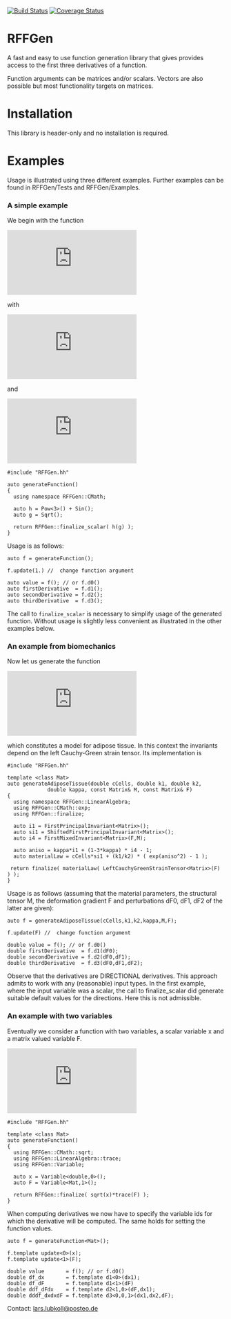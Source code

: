 [![Build Status](https://travis-ci.org/lubkoll/RFFGen.svg?branch=master)](https://travis-ci.org/lubkoll/RFFGen/builds) [![Coverage Status](https://coveralls.io/repos/lubkoll/RFFGen/badge.svg)](https://coveralls.io/r/lubkoll/RFFGen)

# RFFGen
A fast and easy to use function generation library that gives provides access to the first three derivatives of a function.

Function arguments can be matrices and/or scalars. Vectors are also possible but most functionality targets on matrices.

# Installation
This library is header-only and no installation is required.

# Examples

Usage is illustrated using three different examples. Further examples can be found in RFFGen/Tests and RFFGen/Examples.

### A simple example
We begin with the function

![equation](http://latex.codecogs.com/gif.latex?f%28x%29%3D%5Csqrt%7Bx%5E3%7D+%5Csin%28%5Csqrt%7Bx%7D%29%3D%28h%5Ccirc%20g%29%28x%29)

with

![equation](http://latex.codecogs.com/gif.latex?h%28x%29%3Dx%5E3+%5Csin%28x%29)

and

![equation](http://latex.codecogs.com/gif.latex?g%28x%29%3D%5Csqrt%7Bx%7D)
```
#include "RFFGen.hh"

auto generateFunction()
{
  using namespace RFFGen::CMath;
  
  auto h = Pow<3>() + Sin();
  auto g = Sqrt();
  
  return RFFGen::finalize_scalar( h(g) );
}
```
Usage is as follows:
```
auto f = generateFunction();

f.update(1.) //  change function argument

auto value = f(); // or f.d0()
auto firstDerivative  = f.d1();
auto secondDerivative = f.d2();
auto thirdDerivative  = f.d3();
```
The call to `finalize_scalar` is necessary to simplify usage of the generated function. Without usage is slightly less convenient as illustrated in the other examples below. 

### An example from biomechanics
Now let us generate the function

![equation](http://latex.codecogs.com/gif.latex?W%28F%29%3D%20c_%7BCells%7D%28%5Ciota_1-3%29+%20%5Cfrac%7Bk_1%7D%7Bk_2%7D%5Cexp%28k_2%5B%5Ckappa%5Ciota_1+%281-3%5Ckappa%29%5Ciota_4-1%5D%5E2-1%29)

which constitutes a model for adipose tissue. In this context the invariants depend on the left Cauchy-Green strain tensor. Its implementation is
```
#include "RFFGen.hh"

template <class Mat>
auto generateAdiposeTissue(double cCells, double k1, double k2,
             double kappa, const Matrix& M, const Matrix& F)
{
  using namespace RFFGen::LinearAlgebra;
  using RFFGen::CMath::exp;
  using RFFGen::finalize;

  auto i1 = FirstPrincipalInvariant<Matrix>();
  auto si1 = ShiftedFirstPrincipalInvariant<Matrix>();
  auto i4 = FirstMixedInvariant<Matrix>(F,M);
 	
  auto aniso = kappa*i1 + (1-3*kappa) * i4 - 1;
  auto materialLaw = cCells*si1 + (k1/k2) * ( exp(aniso^2) - 1 );

 return finalize( materialLaw( LeftCauchyGreenStrainTensor<Matrix>(F) ) );
}
```

Usage is as follows (assuming that the material parameters, the structural tensor M, the deformation gradient F and perturbations dF0, dF1, dF2 of the latter are given):
```
auto f = generateAdiposeTissue(cCells,k1,k2,kappa,M,F);

f.update(F) //  change function argument

double value = f(); // or f.d0()
double firstDerivative  = f.d1(dF0);
double secondDerivative = f.d2(dF0,dF1);
double thirdDerivative  = f.d3(dF0,dF1,dF2);
```

Observe that the derivatives are DIRECTIONAL derivatives. This approach admits to work with any (reasonable) input types. In the first example, where the input variable was a scalar, the call to finalize_scalar did generate 
suitable default values for the directions. Here this is not admissible. 

### An example with two variables
Eventually we consider a function with two variables, a scalar variable x and a matrix valued variable F.

![equation](http://latex.codecogs.com/gif.latex?f%28x%2CF%29%3D%5Csqrt%7Bx%7D%5Cmathrm%7Btr%7D%28F%29)

```
#include "RFFGen.hh"

template <class Mat>
auto generateFunction()
{
  using RFFGen::CMath::sqrt;
  using RFFGen::LinearAlgebra::trace;
  using RFFGen::Variable;
  
  auto x = Variable<double,0>();
  auto F = Variable<Mat,1>();
  
  return RFFGen::finalize( sqrt(x)*trace(F) );
}
```

When computing derivatives we now have to specify the variable ids for which the derivative will be computed. The same holds for setting the function values.

```
auto f = generateFunction<Mat>();

f.template update<0>(x);
f.template update<1>(F);

double value       = f(); // or f.d0()
double df_dx       = f.template d1<0>(dx1);
double df_dF       = f.template d1<1>(dF)
double ddf_dFdx    = f.template d2<1,0>(dF,dx1);
double dddf_dxdxdF = f.template d3<0,0,1>(dx1,dx2,dF);
```


Contact: lars.lubkoll@posteo.de
